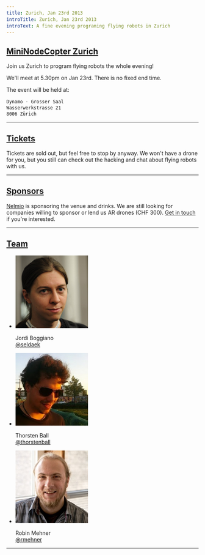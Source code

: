 ```yaml
---
title: Zurich, Jan 23rd 2013
introTitle: Zurich, Jan 23rd 2013
introText: A fine evening programing flying robots in Zurich
---
```


<h2 id="intro"><a href="#intro">MiniNodeCopter Zurich</a></h2>

Join us Zurich to program flying robots the whole evening!

We'll meet at 5.30pm on Jan 23rd. There is no fixed end time.

The event will be held at:

```
Dynamo - Grosser Saal
Wasserwerkstrasse 21
8006 Zürich
```

<hr>

<h2 id="tickets"><a href="#tickets">Tickets</a></h2>

Tickets are sold out, but feel free to stop by anyway. We won't have a drone
for you, but you still can check out the hacking and chat about flying robots
with us.

<hr>

<h2 id="sponsors"><a href="#sponsors">Sponsors</a></h2>

[Nelmio](http://nelm.io/) is sponsoring the venue and drinks.
We are still looking for companies willing to sponsor or lend us AR drones (CHF 300).
<a href="mailto:j.boggiano@seld.be">Get in touch</a> if you're interested.

<hr>

<h2 id="team"><a href="#team">Team</a></h2>

<ul class="team">
  <li>
    <img src="/img/team/jordi_boggiano.jpg">
    <p>
      Jordi Boggiano<br>
      <a href="https://twitter.com/seldaek">@seldaek</a>
    </p>
  </li>
  <li>
    <img src="/img/team/thorsten_ball.jpg">
    <p>
      Thorsten Ball<br>
      <a href="https://twitter.com/thorstenball">@thorstenball</a>
    </p>
  </li>
  <li>
    <img src="/img/team/robin_mehner.jpg">
    <p>
      Robin Mehner<br>
      <a href="https://twitter.com/rmehner">@rmehner</a>
    </p>
  </li>
</ul>

<hr>
